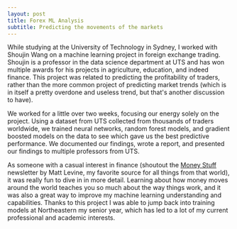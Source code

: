 ```yaml
---
layout: post
title: Forex ML Analysis
subtitle: Predicting the movements of the markets
---
```

While studying at the University of Technology in Sydney, I worked with Shoujin Wang on a machine learning project in foreign exchange trading. Shoujin is a professor in the data science department at UTS and has won multiple awards for his projects in agriculture, education, and indeed finance. This project was related to predicting the profitability of traders, rather than the more common project of predicting market trends (which is in itself a pretty overdone and useless trend, but that's another discussion to have).

We worked for a little over two weeks, focusing our energy solely on the project. Using a dataset from UTS collected from thousands of traders worldwide, we trained neural networks, random forest models, and gradient boosted models on the data to see which gave us the best predictive performance. We documented our findings, wrote a report, and presented our findings to multiple professors from UTS. 

As someone with a casual interest in finance (shoutout the <a href='https://www.bloomberg.com/account/newsletters/money-stuff' target=None>Money Stuff</a> newsletter by Matt Levine, my favorite source for all things from that world), it was really fun to dive in in more detail. Learning about how money moves around the world teaches you so much about the way things work, and it was also a great way to improve my machine learning understanding and capabilities. Thanks to this project I was able to jump back into training models at Northeastern my senior year, which has led to a lot of my current professional and academic interests. 
